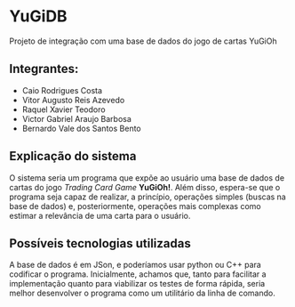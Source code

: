 # YuGiDB
Projeto de integração com uma base de dados do jogo de cartas YuGiOh

## Integrantes:
  - Caio Rodrigues Costa
  - Vitor Augusto Reis Azevedo
  - Raquel Xavier Teodoro
  - Victor Gabriel Araujo Barbosa
  - Bernardo Vale dos Santos Bento
    
## Explicação do sistema
  O sistema seria um programa que expõe ao usuário uma base de dados de cartas do jogo *Trading Card Game* **YuGiOh!**. Além disso, espera-se que o programa seja capaz de realizar, a princípio, operações simples (buscas na base de dados) e, posteriormente, operações mais complexas como estimar a relevância de uma carta para o usuário.
  
## Possíveis tecnologias utilizadas
A base de dados é em JSon, e poderíamos usar python ou C++ para codificar o programa. Inicialmente, achamos que, tanto para facilitar a implementação quanto para viabilizar os testes de forma rápida, seria melhor desenvolver o programa como um utilitário da linha de comando.
